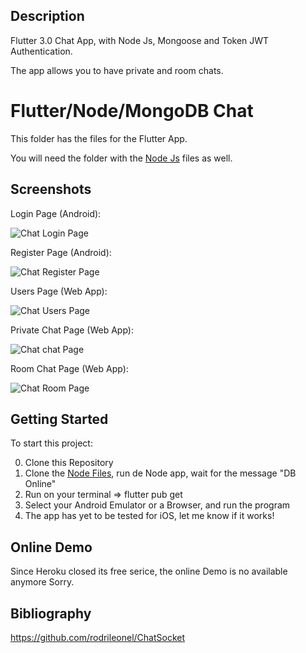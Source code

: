 ## Description

Flutter 3.0 Chat App, with Node Js, Mongoose and Token JWT Authentication.

The app allows you to have private and room chats.

# Flutter/Node/MongoDB Chat

This folder has the files for the Flutter App.

You will need the folder with the [Node Js](https://github.com/ecorbero/_rodrileonel_ChatNode) files as well.

## Screenshots

Login Page (Android):

![Chat Login Page](https://raw.githubusercontent.com/ecorbero/_rodrileonel_ChatFlutter/master/screenshots/login.PNG "Chat Login Page")

Register Page (Android):

![Chat Register Page](https://raw.githubusercontent.com/ecorbero/_rodrileonel_ChatFlutter/master/screenshots/register.PNG "Chat Register Page")

Users Page (Web App):

![Chat Users Page](https://raw.githubusercontent.com/ecorbero/_rodrileonel_ChatFlutter/master/screenshots/users.PNG "Chat Users Page")

Private Chat Page (Web App):

![Chat chat Page](https://raw.githubusercontent.com/ecorbero/_rodrileonel_ChatFlutter/master/screenshots/chat.PNG "Chat Chat Page")

Room Chat Page (Web App):

![Chat Room Page](https://raw.githubusercontent.com/ecorbero/_rodrileonel_ChatFlutter/master/screenshots/group.PNG "Chat Room Page")

## Getting Started

To start this project: 

0. Clone this Repository
1. Clone the [Node Files](https://github.com/ecorbero/_rodrileonel_ChatNode), run de Node app, wait for the message "DB Online"
2. Run on your terminal => flutter pub get
3. Select your Android Emulator or a Browser, and run the program
4. The app has yet to be tested for iOS, let me know if it works!

## Online Demo

Since Heroku closed its free serice, the online Demo is no available anymore Sorry.

## Bibliography

https://github.com/rodrileonel/ChatSocket
